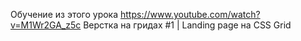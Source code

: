 Обучение из этого урока https://www.youtube.com/watch?v=M1Wr2GA_z5c Верстка на гридах #1 | Landing page на CSS Grid